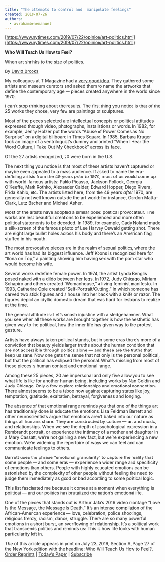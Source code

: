 ```yaml
---
title: "The attempts to control and  manipulate feelings"
created: 2019-07-26
authors: 
  - avrahambenemanuel
---
```


[https://www.nytimes.com/2019/07/22/opinion/art-politics.html](https://www.nytimes.com/2019/07/22/opinion/art-politics.html)

**Who Will Teach Us How to Feel?**

When art shrinks to the size of politics.

By [David Brooks](https://www.nytimes.com/by/david-brooks)

My colleagues at T Magazine had a [very good idea](https://www.nytimes.com/2019/07/15/t-magazine/most-important-contemporary-art.html?module=inline). They gathered some artists and museum curators and asked them to name the artworks that define the contemporary age — pieces created anywhere in the world since 1970.

I can’t stop thinking about the results. The first thing you notice is that of the 25 works they chose, very few are paintings or sculptures.

Most of the pieces selected are intellectual concepts or political attitudes expressed through video, photographs, installations or words. In 1982, for example, Jenny Holzer put the words “Abuse of Power Comes as No Surprise” on a digital billboard in Times Square. In 1985, Barbara Kruger took an image of a ventriloquist’s dummy and printed “When I Hear the Word Culture, I Take Out My Checkbook” across its face.

Of the 27 artists recognized, 20 were born in the U.S.

The next thing you notice is that most of these artists haven’t captured or maybe even appealed to a mass audience. If asked to name the era-defining artists from the 49 years _prior to_ 1970, most of us would come up with world-famous artists: Pablo Picasso, Jackson Pollock, Georgia O’Keeffe, Mark Rothko, Alexander Calder, Edward Hopper, Diego Rivera, Frida Kahlo, etc. The artists listed here, from the 49 years _after_ 1970, are generally not well known outside the art world: for instance, Gordon Matta-Clark, Lutz Bacher and Michael Asher.

Most of the artists have adopted a similar pose: political provocateur. The works are less beautiful creations to be experienced and more often political statements to be decoded. In 1989, for example, Cady Noland made a silk-screen of the famous photo of Lee Harvey Oswald getting shot. There are eight large bullet holes across his body and there’s an American flag stuffed in his mouth.

The most provocative pieces are in the realm of sexual politics, where the art world has had its biggest influence. Jeff Koons is recognized here for “Ilona on Top,” a painting showing him having sex with the porn star who would become his wife.

Several works redefine female power. In 1974, the artist Lynda Benglis posed naked with a dildo between her legs. In 1972, Judy Chicago, Miriam Schapiro and others created “Womanhouse,” a living feminist manifesto. In 1993, Catherine Opie created “Self-Portrait/Cutting,” in which someone has carved two stick figures and a house into her back with a knife or razor. The figures depict an idyllic domestic dream that was hard for lesbians to realize at the time.

The general attitude is: Let’s smash injustice with a sledgehammer. What you see when all these works are brought together is how the aesthetic has given way to the political, how the inner life has given way to the protest gesture.

Artists have always taken political stands, but in some eras there’s more of a conviction that beauty yields larger truths about the human condition that are not accessible through politics alone — and these are the truths that keep us sane. Now one gets the sense that not only is the personal political, but that the political has eclipsed the personal. What’s missing from most of these pieces is human contact and emotional range.

Among these 25 pieces, 20 are impersonal and only five allow you to see what life is like for another human being, including works by Nan Goldin and Judy Chicago. Only a few explore relationships and emotional connection. There almost seems to be a taboo now against capturing states like joy, temptation, gratitude, exaltation, betrayal, forgiveness and longing.

The absence of that emotional range reminds you that one of the things art has traditionally done is educate the emotions. Lisa Feldman Barrett and other neuroscientists argue that emotions aren’t baked into our nature as things all humans share. They are constructed by culture — art and music, and relationships. When we see the depth of psychological expression in a Rembrandt portrait, or experience the intimacy of a mother and daughter in a Mary Cassatt, we’re not gaining a new fact, but we’re experiencing a new emotion. We’re widening the repertoire of ways we can feel and can communicate feelings to others.

Barrett uses the phrase “emotional granularity” to capture the reality that some people — and some eras — experience a wider range and specificity of emotions than others. People with highly educated emotions can be astonished by the complexity of other people without feeling the need to judge them immediately as good or bad according to some political logic.

This list fascinated me because it comes at a moment when everything is political — and our politics has brutalized the nation’s emotional life.

One of the pieces that stands out is Arthur Jafa’s 2016 video montage “Love Is the Message, the Message Is Death.” It’s an intense compilation of the African-American experience — love, celebration, police shootings, religious frenzy, racism, dance, struggle. There are so many powerful emotions in a short burst, an overflowing of relationship. It’s a political work that transcends politics and reminds us: This is how life looks with human particularity left in.

_The_ of this article appears in print on July 23, 2019, Section A, Page 27 of the New York edition with the headline: Who Will Teach Us How to Feel?. [Order Reprints](http://www.nytreprints.com/) | [Today’s Paper](http://www.nytimes.com/pages/todayspaper/index.html) | [Subscribe](https://www.nytimes.com/subscriptions/Multiproduct/lp8HYKU.html?campaignId=48JQY)
